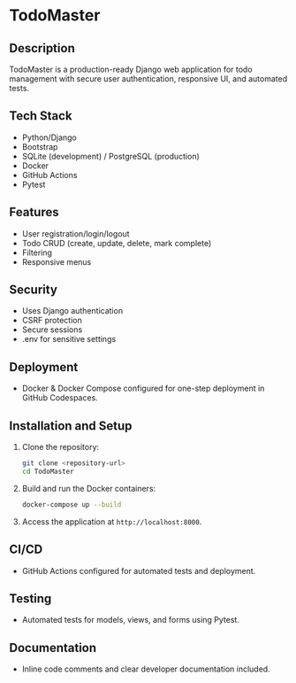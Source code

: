 # TodoMaster

## Description
TodoMaster is a production-ready Django web application for todo management with secure user authentication, responsive UI, and automated tests.

## Tech Stack
- Python/Django
- Bootstrap
- SQLite (development) / PostgreSQL (production)
- Docker
- GitHub Actions
- Pytest

## Features
- User registration/login/logout
- Todo CRUD (create, update, delete, mark complete)
- Filtering
- Responsive menus

## Security
- Uses Django authentication
- CSRF protection
- Secure sessions
- .env for sensitive settings

## Deployment
- Docker & Docker Compose configured for one-step deployment in GitHub Codespaces.

## Installation and Setup
1. Clone the repository:
   ```bash
   git clone <repository-url>
   cd TodoMaster
   ```

2. Build and run the Docker containers:
   ```bash
   docker-compose up --build
   ```

3. Access the application at `http://localhost:8000`.

## CI/CD
- GitHub Actions configured for automated tests and deployment.

## Testing
- Automated tests for models, views, and forms using Pytest.

## Documentation
- Inline code comments and clear developer documentation included.
